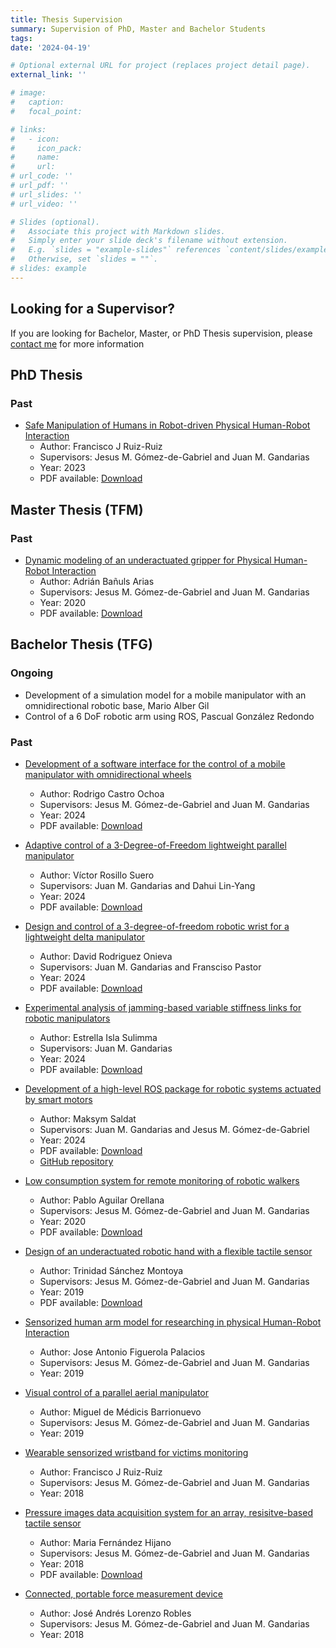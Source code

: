 ```yaml
---
title: Thesis Supervision
summary: Supervision of PhD, Master and Bachelor Students
tags:
date: '2024-04-19'

# Optional external URL for project (replaces project detail page).
external_link: ''

# image:
#   caption: 
#   focal_point: 

# links:
#   - icon: 
#     icon_pack: 
#     name: 
#     url: 
# url_code: ''
# url_pdf: ''
# url_slides: ''
# url_video: ''

# Slides (optional).
#   Associate this project with Markdown slides.
#   Simply enter your slide deck's filename without extension.
#   E.g. `slides = "example-slides"` references `content/slides/example-slides.md`.
#   Otherwise, set `slides = ""`.
# slides: example
---
```

## Looking for a Supervisor?

If you are looking for Bachelor, Master, or PhD Thesis supervision, please [contact me](/#contact) for more information

## PhD Thesis

### Past

- [Safe Manipulation of Humans in Robot-driven Physical Human-Robot Interaction](https://riuma.uma.es/xmlui/handle/10630/30776) 
  - Author: Francisco J Ruiz-Ruiz
  - Supervisors: Jesus M. Gómez-de-Gabriel and Juan M. Gandarias
  - Year: 2023
  - PDF available: [Download](theses/PhD_FranciscoRuiz.pdf)

## Master Thesis (TFM)

### Past

- [Dynamic modeling of an underactuated gripper for Physical Human-Robot Interaction](https://jabega.uma.es/permalink/34CBUA_UMA/1o1oa5r/alma991010856716204986)
  - Author: Adrián Bañuls Arias
  - Supervisors: Jesus M. Gómez-de-Gabriel and Juan M. Gandarias
  - Year: 2020
  - PDF available: [Download](theses/TFM_AdrianBanuls.pdf)

## Bachelor Thesis (TFG)

### Ongoing

- Development of a simulation model for a mobile manipulator with an omnidirectional robotic base, Mario Alber Gil
- Control of a 6 DoF robotic arm using ROS, Pascual González Redondo

### Past

- [Development of a software interface for the control of a mobile manipulator with omnidirectional wheels]()
  - Author: Rodrigo Castro Ochoa
  - Supervisors: Jesus M. Gómez-de-Gabriel and Juan M. Gandarias
  - Year: 2024
  - PDF available: [Download](theses/TFG_RodrigoCastro.pdf)

- [Adaptive control of a 3-Degree-of-Freedom lightweight parallel manipulator]()
  - Author: Víctor Rosillo Suero
  - Supervisors: Juan M. Gandarias and Dahui Lin-Yang
  - Year: 2024
  - PDF available: [Download](theses/TFG_VictorRosillo.pdf)
  <!-- - [GitHub repository](https://github.com/TaISLab/dynamixel_ros_library)  -->

- [Design and control of a 3-degree-of-freedom robotic wrist for a lightweight delta manipulator]()
  - Author: David Rodriguez Onieva
  - Supervisors: Juan M. Gandarias and Fransciso Pastor
  - Year: 2024
  - PDF available: [Download](theses/TFG_DavidRodriguez.pdf)
  <!-- - [GitHub repository](https://github.com/TaISLab/dynamixel_ros_library) -->
  
- [Experimental analysis of jamming-based variable stiffness links for robotic manipulators]()
  - Author: Estrella Isla Sulimma
  - Supervisors: Juan M. Gandarias
  - Year: 2024
  - PDF available: [Download](theses/TFG_EstrellaIsla.pdf)
  <!-- - [GitHub repository](https://github.com/TaISLab/dynamixel_ros_library) -->

- [Development of a high-level ROS package for robotic systems actuated by smart motors]()
  - Author: Maksym Saldat
  - Supervisors: Juan M. Gandarias and Jesus M. Gómez-de-Gabriel
  - Year: 2024
  - PDF available: [Download](theses/TFG_Maksym_Saldat.pdf)
  - [GitHub repository](https://github.com/TaISLab/dynamixel_ros_library)
  
- [Low consumption system for remote monitoring of robotic walkers](https://jabega.uma.es/permalink/34CBUA_UMA/1o1oa5r/alma991010883604704986)
  - Author: Pablo Aguilar Orellana
  - Supervisors: Jesus M. Gómez-de-Gabriel and Juan M. Gandarias
  - Year: 2020
  - PDF available: [Download](theses/TFG_PabloAguilar.pdf)

- [Design of an underactuated robotic hand with a flexible tactile sensor](https://jabega.uma.es/permalink/34CBUA_UMA/1o1oa5r/alma991010696019004986)
  - Author: Trinidad Sánchez Montoya
  - Supervisors: Jesus M. Gómez-de-Gabriel and Juan M. Gandarias
  - Year: 2019
  - PDF available: [Download](theses/TFG_TrinidadSanchez.pdf)

- [Sensorized human arm model for researching in physical Human-Robot Interaction](https://jabega.uma.es/permalink/34CBUA_UMA/1o1oa5r/alma991010711518404986)
  - Author: Jose Antonio Figuerola Palacios
  - Supervisors: Jesus M. Gómez-de-Gabriel and Juan M. Gandarias
  - Year: 2019
  <!-- - PDF available: [Download](theses/Fran_phdThesis.pdf) -->

- [Visual control of a parallel aerial manipulator](https://jabega.uma.es/permalink/34CBUA_UMA/1o1oa5r/alma991010659209504986)
  - Author: Miguel de Médicis Barrionuevo
  - Supervisors: Jesus M. Gómez-de-Gabriel and Juan M. Gandarias
  - Year: 2019
  <!-- - PDF available: [Download](theses/Fran_phdThesis.pdf) -->

- [Wearable sensorized wristband for victims monitoring](https://jabega.uma.es/permalink/34CBUA_UMA/1o1oa5r/alma991005521419704986)
  - Author: Francisco J Ruiz-Ruiz
  - Supervisors: Jesus M. Gómez-de-Gabriel and Juan M. Gandarias
  - Year: 2018
  <!-- - PDF available: [Download](theses/Fran_phdThesis.pdf) -->

- [Pressure images data acquisition system for an array, resisitve-based tactile sensor](https://jabega.uma.es/permalink/34CBUA_UMA/1o1oa5r/alma991010656392804986) 
  - Author: Maria Fernández Hijano
  - Supervisors: Jesus M. Gómez-de-Gabriel and Juan M. Gandarias
  - Year: 2018
  - PDF available: [Download](theses/TFG_MariaFernandez.pdf)

- [Connected, portable force measurement device](https://jabega.uma.es/permalink/34CBUA_UMA/1o1oa5r/alma991010656383004986)
  - Author: José Andrés Lorenzo Robles
  - Supervisors: Jesus M. Gómez-de-Gabriel and Juan M. Gandarias
  - Year: 2018
  <!-- - PDF available:   -->